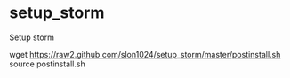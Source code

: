 setup_storm
===========

Setup storm 

wget https://raw2.github.com/slon1024/setup_storm/master/postinstall.sh
source postinstall.sh 

